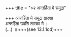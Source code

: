 +++
title = "०२ अन्तर्हिता मे समुद्रा"

+++
अन्तर्हिता मे समुद्रा द्वादशा  
अन्तर्हिता उषसि तारका मे ।  
(…) ॥ +++(see 13.1.1cd)+++